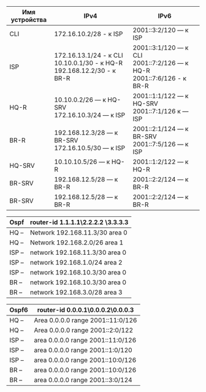 

|Имя устройства | IPv4 | IPv6 |
|------------|------|------|
| CLI | 172\.16.10.2/28 - к ISP |  2001::3:2/120 — к ISP |
| ISP | 172\.16.13.1/24 - к CLI<br />10\.10.0.1/30 - к HQ-R<br />192\.168.12.2/30 - к BR-R | 2001::3:1/120 — к CLI<br />2001::7:2/126 — к HQ-R<br />2001::7:6/126 - к BR-R |
| HQ-R | 10\.10.0.2/26  — к HQ-SRV  <br />172\.16.10.3/24  — к ISP  | 2001::1:1/122 — к HQ-SRV<br />2001::7:1/126 к — ISP |
| BR-R | 192\.168.12.3/28 — к BR-SRV 172.16.10.5/30 — к ISP | 2001::2:1/124 — к BR-SRV 2001::7:5/126 — к ISP |
| HQ-SRV | 10\.10.10.5/26 — к HQ-R  | 2001::1:2/122 — к HQ-R |
| BR-SRV | 192\.168.12.5/28 — к BR-R  | 2001::2:2/124 — к BR-R |
| BR-SRV | 192\.168.12.5/28 — к BR-R  | 2001::2:2/124 — к BR-R |


Ospf |router-id 1.1.1.1\2.2.2.2 \3.3.3.3
|------------|------------|
| HQ – |Network 192.168.11.3/30 area 0  |
| HQ – |Network 192.168.2.0/26 area 1 |
| ISP – |network 192.168.11.3/30 area 0 | 
| ISP – |network 192.168.1.0/24 area 2 |
| ISP – |network 192.168.10.3/30 area 0 |
| BR – |network 192.168.10.3/30 area 0 |
| BR – | network 192.168.3.0/28 area 3 |

Ospf6 | router-id 0.0.0.1\0.0.0.2\0.0.0.3
|------------|------------|
HQ – | Area 0.0.0.0 range 2001::11:0/126
HQ – | Area 0.0.0.0 range 2001::2:0/122
ISP – |area 0.0.0.0 range 2001::11:0/126
ISP – |area 0.0.0.0 range 2001::1:0/120
ISP – |area 0.0.0.0 range 2001::10:0/126
BR – |area 0.0.0.0 range 2001::10:0/126
BR – |area 0.0.0.0 range 2001::3:0/124
